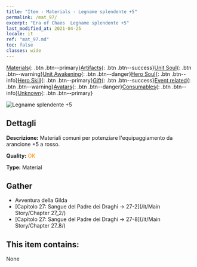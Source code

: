 ```yaml
---
title: "Item - Materials - Legname splendente +5"
permalink: /mat_97/
excerpt: "Era of Chaos  Legname splendente +5"
last_modified_at: 2021-04-25
locale: it
ref: "mat_97.md"
toc: false
classes: wide
---
```

 [Materials](/ItemsIT/){: .btn .btn--primary}[Artifacts](/ItemsIT/Artifacts/){: .btn .btn--success}[Unit Soul](/ItemsIT/UnitSoul/){: .btn .btn--warning}[Unit Awakening](/ItemsIT/UnitAwakening/){: .btn .btn--danger}[Hero Soul](/ItemsIT/HeroSoul/){: .btn .btn--info}[Hero Skill](/ItemsIT/HeroSkill/){: .btn .btn--primary}[Gift](/ItemsIT/Gift/){: .btn .btn--success}[Event related](/ItemsIT/Events/){: .btn .btn--warning}[Avatars](/ItemsIT/Avatars/){: .btn .btn--danger}[Consumables](/ItemsIT/Consumables/){: .btn .btn--info}[Unknown](/ItemsIT/Unknown/){: .btn .btn--primary}

 ![Legname splendente +5](/images/t/i_cailiao_mucai3.png)

## Dettagli
 **Descrizione:** Materiali comuni per potenziare l'equipaggiamento da arancione +5 a rosso.

 **Quality:** <span style="color: #FF8C00">OK</span>

 **Type:** Material

## Gather

*    Avventura della Gilda 
*    [Capitolo 27: Sangue del Padre dei Draghi -> 27-2](/it/Main Story/Chapter 27_2/) 
*    [Capitolo 27: Sangue del Padre dei Draghi -> 27-8](/it/Main Story/Chapter 27_8/) 

## This item contains:

  None

